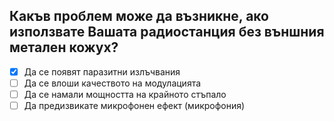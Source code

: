 ## Какъв проблем може да възникне, ако използвате Вашата радиостанция без външния метален кожух?

<!-- Верният отговор е отбелязан с [X] -->

- [X] Да се появят паразитни излъчвания
- [ ] Да се влоши качеството на модулацията
- [ ] Да се намали мощността на крайното стъпало
- [ ] Да предизвикате микрофонен ефект (микрофония)
